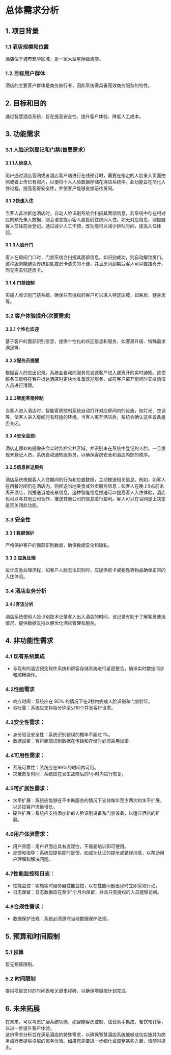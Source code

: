 # 总体需求分析
## 1. 项目背景  
### 1.1 酒店规模和位置  
酒店位于城市繁华区域，是一家大型星际级酒店。  
### 1.2 目标用户群体  
酒店的主要客户群体是商务旅行者，因此系统需具备高效商务服务的特性。  
## 2. 目标和目的  
通过智慧酒店系统，旨在提高安全性、提升客户体验、降低人工成本。  
## 3. 功能需求  
### 3.1 人脸识别登记和门禁(首要需求）  
#### 3.1.1人脸录入  
用户通过酒店官网或者酒店客户端进行在线预订时，需要在指定的人脸录入页面拍照或者上传已有照片，以便将个人人脸数据存储在酒店系统中。此功能旨在简化入住过程，提高客房安全性，并使客户能够直接前往房间。  
#### 3.1.2快速入住  
当客人首次抵达酒店时，自动人脸识别系统会扫描其面部信息，若系统中存在相对应的预先录入数据，则会语言提示客人直接前往房间入住。如无对应信息，则提醒客人前往前台登记。通过减少人工干预，改功能可以减少排队时间，提高入住体验。  
#### 3.1.3人脸开门  
客人在房间门口时，门禁系统会扫描其面部信息。如识别成功，则自动解锁房门。这种服务能避免传统钥匙或房卡遗失的不便，并且房间到期后客人可以直接离开，而无需去归还房卡。
#### 3.1.4 门禁控制   
实施人脸识别门禁系统，确保只有授权的客户可以进入特定区域，如客房、健身房等。  
### 3.2 客户体验提升(次要需求)   
#### 3.2.1 个性化欢迎  
基于客户的面部识别信息，提供个性化的欢迎信息和服务，如客房升级、特殊需求满足等。  
#### 3.2.2服务员提醒  
根据客人的进出记录，系统会自动向服务员发送客户进入或离开的实时通知。这使服务员能够在客户抵达酒店时更快地准备欢迎服务，或在客户离开房间时安排清洁人员进行清理。
#### 3.2.3智能客房控制
当客人进入酒店时，智能客房控制系统自动打开对应房间内的设施，如灯光、空调等，使客人进入房间时有舒适的环境。当客人离开酒店后，系统会确认这些设备是否关闭。
#### 3.3.4安全监控:  
酒店走廊处的摄像头会实时监控公共区域，并识别未在系统中登记的人脸。一旦发现未登记人员，系统自动通知服务员，以确保客房安全和酒店内部的秩序。  
#### 3.2.5信息推送服务  
酒店系统根据客人入住期间的行为和位置数据，主动推送相关信息。例如，如客人在用餐时间仍在酒店内，则推送当地美食或外卖服务信息；如客人在晚上9点前未离开酒店，则推送当地夜景信息。这种智能信息推送可以提高客人入住体验，酒店也可以与其他公司合作，推送其他公司的信息进行盈利。客人可以在官网是上决定是否关闭此功能。
### 3.3 安全性  
#### 3.3.1 数据保护  
严格保护客户的面部识别数据，确保数据安全和隐私。
#### 3.3.2 应急处理  
设计应急处理流程，如客户人脸无法识别时，应提供房卡或钥匙等物品确保正常的入住体验。  
### 3.4 酒店业务分析   
#### 3.4.1客流分析  
酒店系统使用人脸识别技术记录客人出入酒店的时间，该记录有助于了解客房使用情况、提供数据支持以便优化酒店管理和服务。  
## 4. 非功能性需求  
### 4.1 现有系统集成  
- 与现有的酒店预定软件系统和房客存储系统进行紧密整合，确保实时数据同步和顺畅操作。
### 4.2性能需求  
- 响应时间：系统应在 95% 的情况下在2秒内完成人脸识别和门禁验证。
- 吞吐量：系统应支持每分钟至少10个并发客户请求。
### 4.3安全性需求：
- 身份验证安全性：系统识别错误的概率不超过1%。  
- 数据加密：客户面部识别数据在传输和存储时必须采用加密。  
### 4.4可用性需求：  
- 系统可靠性：系统应在99%的时间内可用。  
- 灾难恢复时间：系统应在发生故障后的1小时内进行恢复。  
### 4.5可扩展性需求：  
- 水平扩展：系统应能够在不中断服务的情况下支持每年至少两次的水平扩展，以适应客户流量增长。  
- 硬件扩展：系统应支持添加新的人脸识别设备和门禁设备，以适应酒店的扩展。  
### 4.6用户体验需求：  
- 用户界面：用户界面应具有直观性，不需要培训即可使用。  
- 反馈和指导：系统应提供即时反馈，如成功认证的提示或错误消息，以帮助用户理解和解决问题。  
### 4.7性能监控和日志：  
- 性能监控：实施实时服务器性能监控，以在性能问题出现时立即采取行动。  
- 日志保留：日志数据应在至少1个月内保留，并且只有授权的人员能够访问。  
### 4.8合规性需求：  
- 数据保护法规：系统必须遵守当地数据保护法规。  
## 5. 预算和时间限制  
### 5.1 预算  
暂无预算限制。   
### 5.2 时间限制  
提供项目交付的时间表和关键里程碑，以确保项目按计划完成。  
## 6. 未来拓展  
在未来，可以考虑扩展系统功能，如智能客房控制、语音助手集成、餐饮预订等，以进一步提升客户体验。  
这份需求分析旨在满足酒店的特殊需求，以确保智慧酒店系统能够成功实施并为商务旅行者提供卓越的服务体验。如果您需要进一步细化或调整某些方面，请随时提出。  
